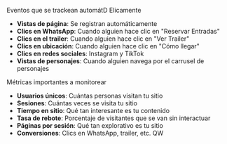 Eventos que se trackean automátD EIicamente

- **Vistas de página**: Se registran automáticamente
- **Clics en WhatsApp**: Cuando alguien hace clic en "Reservar Entradas"
- **Clics en el trailer**: Cuando alguien hace clic en "Ver Trailer"
- **Clics en ubicación**: Cuando alguien hace clic en "Cómo llegar"
- **Clics en redes sociales**: Instagram y TikTok
- **Vistas de personajes**: Cuando alguien navega por el carrusel de personajes

Métricas importantes a monitorear

- **Usuarios únicos**: Cuántas personas visitan tu sitio
- **Sesiones**: Cuántas veces se visita tu sitio
- **Tiempo en sitio**: Qué tan interesante es tu contenido
- **Tasa de rebote**: Porcentaje de visitantes que se van sin interactuar
- **Páginas por sesión**: Qué tan explorativo es tu sitio
- **Conversiones**: Clics en WhatsApp, trailer, etc. QW